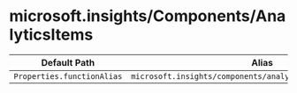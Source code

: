 # microsoft.insights/Components/AnalyticsItems

| Default Path | Alias |
|---|---|
| `Properties.functionAlias` | `microsoft.insights/components/analyticsItems/functionAlias` |

